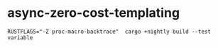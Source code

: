 # async-zero-cost-templating

```
RUSTFLAGS="-Z proc-macro-backtrace"  cargo +nightly build --test variable
```